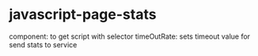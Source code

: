 # javascript-page-stats

<script src="/assets/stats-library.js" component="man-stat" timeOutRate="5"></script>
component: to get script with selector
timeOutRate: sets timeout value for send stats to service
